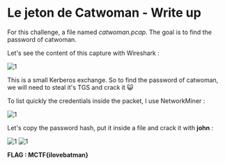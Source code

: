 # Le jeton de Catwoman - Write up

For this challenge, a file named <em>catwoman.pcap</em>. The goal is to find the password of catwoman.

Let's see the content of this capture with Wireshark :

![1](https://user-images.githubusercontent.com/66923124/164989892-60c450e1-4319-4106-a89a-baad086606df.png)

This is a small Kerberos exchange. So to find the password of catwoman, we will need to steal it's TGS and crack it 😺

To list quickly the credentials inside the packet, I use NetworkMiner :

![1](https://user-images.githubusercontent.com/66923124/164990651-7f413fd4-5b3f-427e-84a0-ed478a3ec128.png)

Let's copy the password hash, put it inside a file and crack it with <strong>john</strong> :

![1](https://user-images.githubusercontent.com/66923124/164990690-adfe1028-5d17-4e73-a41e-57680463a912.png)
![1](https://user-images.githubusercontent.com/66923124/164990829-aa4d437b-87d7-4621-be7b-c5e2fa1202e9.png)


<strong>FLAG : MCTF{ilovebatman}</strong>
